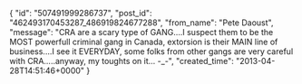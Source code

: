  {
   "id": "507491999286737",
   "post_id": "462493170453287_486919824677288",
   "from_name": "Pete Daoust",
   "message": "CRA are a scary type of GANG....I suspect them to be the MOST powerfull criminal gang in Canada, extorsion is their MAIN line of business....I see it EVERYDAY, some folks from other gangs are very careful with CRA.....anyway, my toughts on it... -_-",
   "created_time": "2013-04-28T14:51:46+0000"
 }
